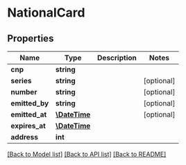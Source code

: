 # NationalCard

## Properties
Name | Type | Description | Notes
------------ | ------------- | ------------- | -------------
**cnp** | **string** |  | 
**series** | **string** |  | [optional] 
**number** | **string** |  | [optional] 
**emitted_by** | **string** |  | [optional] 
**emitted_at** | [**\DateTime**](\DateTime.md) |  | [optional] 
**expires_at** | [**\DateTime**](\DateTime.md) |  | 
**address** | **int** |  | 

[[Back to Model list]](../README.md#documentation-for-models) [[Back to API list]](../README.md#documentation-for-api-endpoints) [[Back to README]](../README.md)


